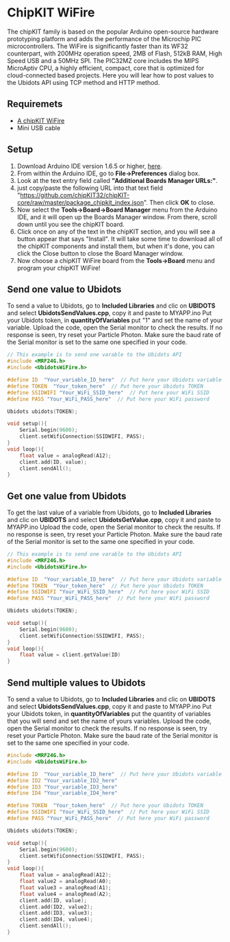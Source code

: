 # ChipKIT WiFire 

The chipKIT family is based on the popular Arduino open-source hardware prototyping platform and adds the performance of the Microchip PIC microcontrollers.
The WiFire is significantly faster than its WF32 counterpart, with 200MHz operation speed, 2MB of Flash, 512kB RAM, High Speed USB and a 50MHz SPI. The PIC32MZ core includes the MIPS MicroAptiv CPU, a highly efficient, compact, core that is optimized for cloud-connected based projects.
Here you will lear how to post values to the Ubidots API using TCP method and HTTP method.

## Requiremets

*	[A chipKIT WiFire](http://www.digilentinc.com/Products/Detail.cfm?NavPath=2,719,1265&Prod=CHIPKIT-WIFIRE)
* Mini USB cable

## Setup

1. Download Arduino IDE version 1.6.5 or higher, [here](https://www.arduino.cc/).
2. From within the Arduino IDE, go to **File->Preferences** dialog box.
3. Look at the text entry field called **"Additional Boards Manager URLs:"**.
4. just copy/paste the following URL into that text field "https://github.com/chipKIT32/chipKIT-core/raw/master/package_chipkit_index.json". Then click **OK** to close.
5. Now select the **Tools->Board->Board Manager** menu from the Arduino IDE, and it will open up the Boards Manager window. From there, scroll down until you see the chipKIT board.
6. Click once on any of the text in the chipKIT section, and you will see a button appear that says "Install". It will take some time to download all of the chipKIT components and install them, but when it's done, you can click the Close button to close the Board Manager window.
7. Now choose a chipKIT WiFire board from the **Tools->Board** menu and program your chipKIT WiFire!


## Send one value to Ubidots

To send a value to Ubidots, go to **Included Libraries** and clic on **UBIDOTS** and select **UbidotsSendValues.cpp**, copy it and paste to MYAPP.ino
Put your Ubidots token, in **quantityOfVariables** put "1" and set the name of your variable.
Upload the code, open the Serial monitor to check the results. If no response is seen, try reset your Particle Photon. Make sure the baud rate of the Serial monitor is set to the same one specified in your code.

```c++
// This example is to send one varable to the Ubidots API
#include <MRF24G.h>
#include <UbidotsWiFire.h>

#define ID  "Your_variable_ID_here"  // Put here your Ubidots variable ID
#define TOKEN  "Your_token_here"  // Put here your Ubidots TOKEN
#define SSIDWIFI "Your_WiFi_SSID_here"  // Put here your WiFi SSID
#define PASS "Your_WiFi_PASS_here"  // Put here your WiFi password

Ubidots ubidots(TOKEN);

void setup(){
    Serial.begin(9600);
    client.setWifiConnection(SSIDWIFI, PASS);
}
void loop(){
    float value = analogRead(A12);
    client.add(ID, value);
    client.sendAll();
}
```


## Get one value from Ubidots

To get the last value of a variable from Ubidots,  go to **Included Libraries** and clic on **UBIDOTS** and select **UbidotsGetValue.cpp**, copy it and paste to MYAPP.ino
Upload the code, open the Serial monitor to check the results. If no response is seen, try reset your Particle Photon. Make sure the baud rate of the Serial monitor is set to the same one specified in your code.

```c++
// This example is to send one varable to the Ubidots API
#include <MRF24G.h>
#include <UbidotsWiFire.h>

#define ID  "Your_variable_ID_here"  // Put here your Ubidots variable ID
#define TOKEN  "Your_token_here"  // Put here your Ubidots TOKEN
#define SSIDWIFI "Your_WiFi_SSID_here"  // Put here your WiFi SSID
#define PASS "Your_WiFi_PASS_here"  // Put here your WiFi password

Ubidots ubidots(TOKEN);

void setup(){
    Serial.begin(9600);
    client.setWifiConnection(SSIDWIFI, PASS);
}
void loop(){
    float value = client.getValue(ID)
}
```

## Send multiple values to Ubidots 

To send a value to Ubidots, go to **Included Libraries** and clic on **UBIDOTS** and select **UbidotsSendValues.cpp**, copy it and paste to MYAPP.ino
Put your Ubidots token, in **quantityOfVariables** put the quantity of variables that you will send and set the name of yours variables.
Upload the code, open the Serial monitor to check the results. If no response is seen, try reset your Particle Photon. Make sure the baud rate of the Serial monitor is set to the same one specified in your code.

```c++
#include <MRF24G.h>
#include <UbidotsWiFire.h>

#define ID  "Your_variable_ID_here"  // Put here your Ubidots variable ID
#define ID2 "Your_variable_ID2_here"
#define ID3 "Your_variable_ID3_here"
#define ID4 "Your_variable_ID4_here"

#define TOKEN  "Your_token_here"  // Put here your Ubidots TOKEN
#define SSIDWIFI "Your_WiFi_SSID_here"  // Put here your WiFi SSID
#define PASS "Your_WiFi_PASS_here"  // Put here your WiFi password

Ubidots ubidots(TOKEN);

void setup(){
    Serial.begin(9600);
    client.setWifiConnection(SSIDWIFI, PASS);
}
void loop(){
    float value = analogRead(A12);
    float value2 = analogRead(A0);
    float value3 = analogRead(A1);
    float value4 = analogRead(A2);
    client.add(ID, value);
    client.add(ID2, value2);
    client.add(ID3, value3);
    client.add(ID4, value4);
    client.sendAll();
}
```
